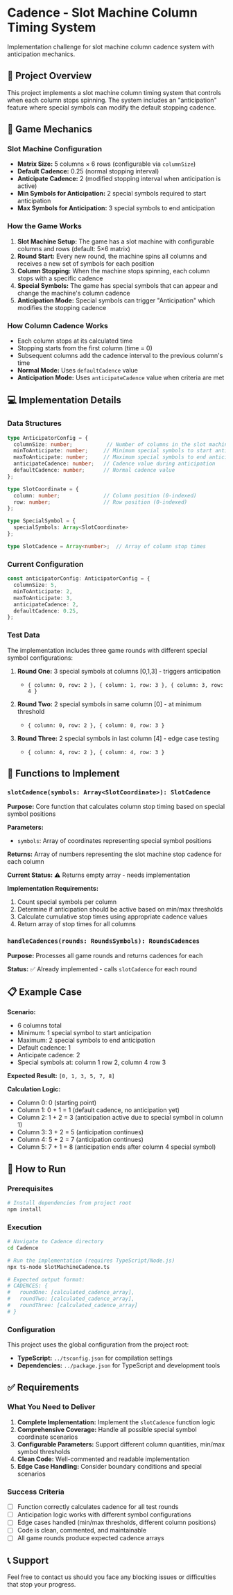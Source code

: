 # Cadence - Slot Machine Column Timing System

Implementation challenge for slot machine column cadence system with anticipation mechanics.

## 📁 Project Overview

This project implements a slot machine column timing system that controls when each column stops spinning. The system includes an "anticipation" feature where special symbols can modify the default stopping cadence.

## 🎰 Game Mechanics

### Slot Machine Configuration
- **Matrix Size:** 5 columns × 6 rows (configurable via `columnSize`)
- **Default Cadence:** 0.25 (normal stopping interval)
- **Anticipate Cadence:** 2 (modified stopping interval when anticipation is active)
- **Min Symbols for Anticipation:** 2 special symbols required to start anticipation
- **Max Symbols for Anticipation:** 3 special symbols to end anticipation

### How the Game Works

1. **Slot Machine Setup:** The game has a slot machine with configurable columns and rows (default: 5×6 matrix)
2. **Round Start:** Every new round, the machine spins all columns and receives a new set of symbols for each position
3. **Column Stopping:** When the machine stops spinning, each column stops with a specific cadence
4. **Special Symbols:** The game has special symbols that can appear and change the machine's column cadence
5. **Anticipation Mode:** Special symbols can trigger "Anticipation" which modifies the stopping cadence

### How Column Cadence Works

- Each column stops at its calculated time
- Stopping starts from the first column (time = 0)
- Subsequent columns add the cadence interval to the previous column's time
- **Normal Mode:** Uses `defaultCadence` value
- **Anticipation Mode:** Uses `anticipateCadence` value when criteria are met

## 💻 Implementation Details

### Data Structures

```typescript
type AnticipatorConfig = {
  columnSize: number;           // Number of columns in the slot machine
  minToAnticipate: number;     // Minimum special symbols to start anticipation
  maxToAnticipate: number;     // Maximum special symbols to end anticipation
  anticipateCadence: number;   // Cadence value during anticipation
  defaultCadence: number;      // Normal cadence value
};

type SlotCoordinate = {
  column: number;              // Column position (0-indexed)
  row: number;                 // Row position (0-indexed)
};

type SpecialSymbol = { 
  specialSymbols: Array<SlotCoordinate> 
};

type SlotCadence = Array<number>;  // Array of column stop times
```

### Current Configuration

```typescript
const anticipatorConfig: AnticipatorConfig = {
  columnSize: 5,
  minToAnticipate: 2,
  maxToAnticipate: 3,
  anticipateCadence: 2,
  defaultCadence: 0.25,
};
```

### Test Data

The implementation includes three game rounds with different special symbol configurations:

1. **Round One:** 3 special symbols at columns [0,1,3] - triggers anticipation
   - `{ column: 0, row: 2 }, { column: 1, row: 3 }, { column: 3, row: 4 }`

2. **Round Two:** 2 special symbols in same column [0] - at minimum threshold
   - `{ column: 0, row: 2 }, { column: 0, row: 3 }`

3. **Round Three:** 2 special symbols in last column [4] - edge case testing
   - `{ column: 4, row: 2 }, { column: 4, row: 3 }`

## 🔧 Functions to Implement

### `slotCadence(symbols: Array<SlotCoordinate>): SlotCadence`

**Purpose:** Core function that calculates column stop timing based on special symbol positions

**Parameters:**
- `symbols`: Array of coordinates representing special symbol positions

**Returns:** Array of numbers representing the slot machine stop cadence for each column

**Current Status:** ⚠️ Returns empty array - needs implementation

**Implementation Requirements:**
1. Count special symbols per column
2. Determine if anticipation should be active based on min/max thresholds
3. Calculate cumulative stop times using appropriate cadence values
4. Return array of stop times for all columns

### `handleCadences(rounds: RoundsSymbols): RoundsCadences`

**Purpose:** Processes all game rounds and returns cadences for each

**Status:** ✅ Already implemented - calls `slotCadence` for each round

## 📋 Example Case

**Scenario:**
- 6 columns total
- Minimum: 1 special symbol to start anticipation
- Maximum: 2 special symbols to end anticipation  
- Default cadence: 1
- Anticipate cadence: 2
- Special symbols at: column 1 row 2, column 4 row 3

**Expected Result:** `[0, 1, 3, 5, 7, 8]`

**Calculation Logic:**
- Column 0: 0 (starting point)
- Column 1: 0 + 1 = 1 (default cadence, no anticipation yet)
- Column 2: 1 + 2 = 3 (anticipation active due to special symbol in column 1)
- Column 3: 3 + 2 = 5 (anticipation continues)
- Column 4: 5 + 2 = 7 (anticipation continues)
- Column 5: 7 + 1 = 8 (anticipation ends after column 4 special symbol)

## 🚀 How to Run

### Prerequisites

```bash
# Install dependencies from project root
npm install
```

### Execution

```bash
# Navigate to Cadence directory
cd Cadence

# Run the implementation (requires TypeScript/Node.js)
npx ts-node SlotMachineCadence.ts

# Expected output format:
# CADENCES: {
#   roundOne: [calculated_cadence_array],
#   roundTwo: [calculated_cadence_array], 
#   roundThree: [calculated_cadence_array]
# }
```

### Configuration

This project uses the global configuration from the project root:
- **TypeScript:** `../tsconfig.json` for compilation settings
- **Dependencies:** `../package.json` for TypeScript and development tools

## ✅ Requirements

### What You Need to Deliver

1. **Complete Implementation:** Implement the `slotCadence` function logic
2. **Comprehensive Coverage:** Handle all possible special symbol coordinate scenarios
3. **Configurable Parameters:** Support different column quantities, min/max symbol thresholds
4. **Clean Code:** Well-commented and readable implementation
5. **Edge Case Handling:** Consider boundary conditions and special scenarios

### Success Criteria

- [ ] Function correctly calculates cadence for all test rounds
- [ ] Anticipation logic works with different symbol configurations
- [ ] Edge cases handled (min/max thresholds, different column positions)
- [ ] Code is clean, commented, and maintainable
- [ ] All game rounds produce expected cadence arrays

## 📞 Support

Feel free to contact us should you face any blocking issues or difficulties that stop your progress.

